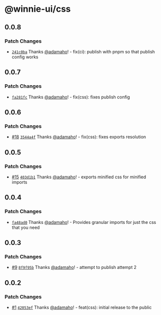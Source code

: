 # @winnie-ui/css

## 0.0.8

### Patch Changes

- [`241c0ba`](https://github.com/winnie-ui/winnie-ui/commit/241c0ba1d173f61906da989dd93383d460efbd53) Thanks [@adamaho](https://github.com/adamaho)! - fix(ci): publish with pnpm so that publish config works

## 0.0.7

### Patch Changes

- [`fa281fc`](https://github.com/winnie-ui/winnie-ui/commit/fa281fc9d700c1caa55f6c5a35199297a85d3f45) Thanks [@adamaho](https://github.com/adamaho)! - fix(css): fixes publish config

## 0.0.6

### Patch Changes

- [#18](https://github.com/winnie-ui/winnie-ui/pull/18) [`3544a4f`](https://github.com/winnie-ui/winnie-ui/commit/3544a4f47dff3d827c4ceef3f75ae59159055226) Thanks [@adamaho](https://github.com/adamaho)! - fix(css): fixes exports resolution

## 0.0.5

### Patch Changes

- [#15](https://github.com/winnie-ui/winnie-ui/pull/15) [`403d1b1`](https://github.com/winnie-ui/winnie-ui/commit/403d1b14dbaf2f9d4f9052d647b21e0be431b43d) Thanks [@adamaho](https://github.com/adamaho)! - exports minified css for minified imports

## 0.0.4

### Patch Changes

- [`fa48ad0`](https://github.com/winnie-ui/winnie-ui/commit/fa48ad072d71729069d39ce94a7da4a731b37c2b) Thanks [@adamaho](https://github.com/adamaho)! - Provides granular imports for just the css that you need

## 0.0.3

### Patch Changes

- [#9](https://github.com/winnie-ui/winnie-ui/pull/9) [`8f9f95b`](https://github.com/winnie-ui/winnie-ui/commit/8f9f95bab4e5ef49f5cad0285cea158a4b23cca0) Thanks [@adamaho](https://github.com/adamaho)! - attempt to publish attempt 2

## 0.0.2

### Patch Changes

- [#1](https://github.com/winnie-ui/winnie-ui/pull/1) [`42053ef`](https://github.com/winnie-ui/winnie-ui/commit/42053ef3b90128354d9ad2c36422d11f5e2967a9) Thanks [@adamaho](https://github.com/adamaho)! - feat(css): initial release to the public
